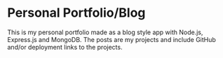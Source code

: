 # Personal Portfolio/Blog
This is my personal portfolio made as a blog style app with Node.js, Express.js and MongoDB. 
The posts are my projects and include GitHub and/or deployment links to the projects.
